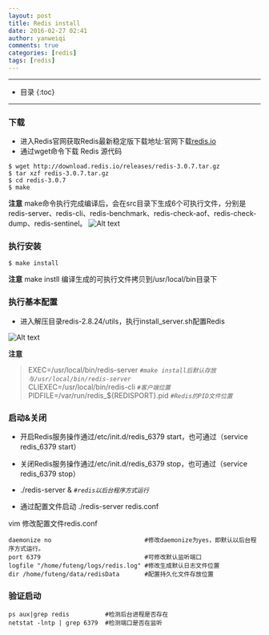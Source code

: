 ```yaml
---
layout: post
title: Redis install
date: 2016-02-27 02:41
author: yanweiqi
comments: true
categories: [redis]
tags: [redis]
---
```


---------------------------

* 目录
{:toc}

--------------------------

### 下载

* 进入Redis官网获取Redis最新稳定版下载地址:官网下载[redis.io](http://redis.io/download)
* 通过wget命令下载 Redis 源代码

``` shell
$ wget http://download.redis.io/releases/redis-3.0.7.tar.gz
$ tar xzf redis-3.0.7.tar.gz
$ cd redis-3.0.7
$ make
```
**注意** make命令执行完成编译后，会在src目录下生成6个可执行文件，分别是redis-server、redis-cli、redis-benchmark、redis-check-aof、redis-check-dump、redis-sentinel。
![Alt text](/images/redis/1.png)

### 执行安装

```shell
$ make install
```

**注意** make instll 编译生成的可执行文件拷贝到/usr/local/bin目录下

### 执行基本配置

* 进入解压目录redis-2.8.24/utils，执行install_server.sh配置Redis

![Alt text](/images/redis/2.jpg)

**注意**

>EXEC=/usr/local/bin/redis-server        *`#make install后默认存放与/usr/local/bin/redis-server`* <br/>
CLIEXEC=/usr/local/bin/redis-cli         *`#客户端位置`*   <br/>
PIDFILE=/var/run/redis_${REDISPORT}.pid  *`#Redis的PID文件位置`* <br/>

### 启动&关闭

* 开启Redis服务操作通过/etc/init.d/redis_6379 start，也可通过（service redis_6379 start）

* 关闭Redis服务操作通过/etc/init.d/redis_6379 stop，也可通过（service redis_6379 stop）

* ./redis-server & *`#redis以后台程序方式运行`*

* 通过配置文件启动 ./redis-server redis.conf

vim 修改配置文件redis.conf

``` shell
daemonize no                          #修改daemonize为yes，即默认以后台程序方式运行。
port 6379                             #可修改默认监听端口
logfile "/home/futeng/logs/redis.log" #修改生成默认日志文件位置
dir /home/futeng/data/redisData       #配置持久化文件存放位置
```

### 验证启动

``` shell
ps aux|grep redis          #检测后台进程是否存在
netstat -lntp | grep 6379  #检测端口是否在监听
```
